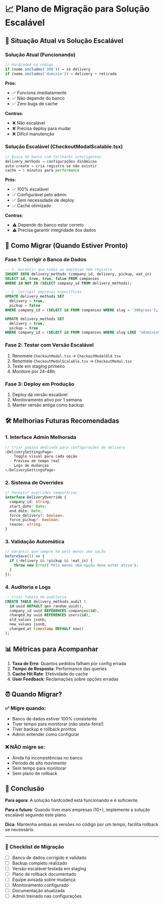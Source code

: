 # 📈 Plano de Migração para Solução Escalável

## 🎯 Situação Atual vs Solução Escalável

### Solução Atual (Funcionando)
```javascript
// Hardcoded no código
if (nome.includes('300')) → só delivery
if (nome.includes('dominio')) → delivery + retirada
```

**Prós:**
- ✅ Funciona imediatamente
- ✅ Não depende do banco
- ✅ Zero bugs de cache

**Contras:**
- ❌ Não escalável
- ❌ Precisa deploy para mudar
- ❌ Difícil manutenção

### Solução Escalável (CheckoutModalScalable.tsx)
```javascript
// Busca do banco com fallbacks inteligentes
delivery_methods → configurações dinâmicas
auto-create → cria registro se não existir
cache → 5 minutos para performance
```

**Prós:**
- ✅ 100% escalável
- ✅ Configurável pelo admin
- ✅ Sem necessidade de deploy
- ✅ Cache otimizado

**Contras:**
- ⚠️ Depende do banco estar correto
- ⚠️ Precisa garantir integridade dos dados

## 🚀 Como Migrar (Quando Estiver Pronto)

### Fase 1: Corrigir o Banco de Dados
```sql
-- 1. Garantir que todas as empresas têm registro
INSERT INTO delivery_methods (company_id, delivery, pickup, eat_in)
SELECT id, true, true, false FROM companies
WHERE id NOT IN (SELECT company_id FROM delivery_methods);

-- 2. Corrigir empresas específicas
UPDATE delivery_methods SET 
  delivery = true, 
  pickup = false 
WHERE company_id = (SELECT id FROM companies WHERE slug = '300graus');

UPDATE delivery_methods SET 
  delivery = true, 
  pickup = true 
WHERE company_id = (SELECT id FROM companies WHERE slug LIKE '%dominio%');
```

### Fase 2: Testar com Versão Escalável
1. Renomeie `CheckoutModal.tsx` → `CheckoutModalOld.tsx`
2. Renomeie `CheckoutModalScalable.tsx` → `CheckoutModal.tsx`
3. Teste em staging primeiro
4. Monitore por 24-48h

### Fase 3: Deploy em Produção
1. Deploy da versão escalável
2. Monitoramento ativo por 1 semana
3. Manter versão antiga como backup

## 🛠️ Melhorias Futuras Recomendadas

### 1. Interface Admin Melhorada
```typescript
// Criar página dedicada para configurações de delivery
<DeliverySettingsPage>
  - Toggle visual para cada opção
  - Preview em tempo real
  - Logs de mudanças
</DeliverySettingsPage>
```

### 2. Sistema de Overrides
```typescript
// Permitir overrides temporários
interface DeliveryOverride {
  company_id: string;
  start_date: Date;
  end_date: Date;
  force_delivery?: boolean;
  force_pickup?: boolean;
  reason: string;
}
```

### 3. Validação Automática
```typescript
// Garantir que sempre há pelo menos uma opção
beforeSave(() => {
  if (!delivery && !pickup && !eat_in) {
    throw new Error('Pelo menos uma opção deve estar ativa');
  }
});
```

### 4. Auditoria e Logs
```sql
-- Criar tabela de auditoria
CREATE TABLE delivery_methods_audit (
  id uuid DEFAULT gen_random_uuid(),
  company_id uuid REFERENCES companies(id),
  changed_by uuid REFERENCES users(id),
  old_values jsonb,
  new_values jsonb,
  changed_at timestamp DEFAULT now()
);
```

## 📊 Métricas para Acompanhar

1. **Taxa de Erro**: Quantos pedidos falham por config errada
2. **Tempo de Resposta**: Performance das queries
3. **Cache Hit Rate**: Efetividade do cache
4. **User Feedback**: Reclamações sobre opções erradas

## ⏰ Quando Migrar?

### ✅ Migre quando:
- Banco de dados estiver 100% consistente
- Tiver tempo para monitorar (não sexta-feira!)
- Tiver backup e rollback prontos
- Admin entender como configurar

### ❌ NÃO migre se:
- Ainda há inconsistências no banco
- Período de alto movimento
- Sem tempo para monitorar
- Sem plano de rollback

## 🎯 Conclusão

**Para agora**: A solução hardcoded está funcionando e é suficiente.

**Para o futuro**: Quando tiver mais empresas (10+), implemente a solução escalável seguindo este plano.

**Dica**: Mantenha ambas as versões no código por um tempo, facilita rollback se necessário.

---

### 📝 Checklist de Migração

- [ ] Banco de dados corrigido e validado
- [ ] Backup completo realizado
- [ ] Versão escalável testada em staging
- [ ] Plano de rollback documentado
- [ ] Equipe avisada sobre mudança
- [ ] Monitoramento configurado
- [ ] Documentação atualizada
- [ ] Admin treinado nas configurações
